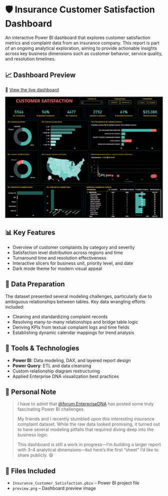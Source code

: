 # 🛡️ Insurance Customer Satisfaction Dashboard

An interactive Power BI dashboard that explores customer satisfaction metrics and complaint data from an insurance company. This report is part of an ongoing analytical exploration, aiming to provide actionable insights across key business dimensions such as customer behavior, service quality, and resolution timelines.

## 📈 Dashboard Preview

🔗 [View the live dashboard](https://app.powerbi.com/view?r=eyJrIjoiOGQ3ZGNhMTAtYWJkOS00YTE4LTkzYjktNTQ5MTkwMGVlZTMwIiwidCI6IjM3MGZiM2I4LTMzMDYtNDg5MC05MDYzLWNjMDhiZTc4ODI1NyIsImMiOjEwfQ%3D%3D)

[![Report Preview](preview.png)](https://app.powerbi.com/view?r=eyJrIjoiOGQ3ZGNhMTAtYWJkOS00YTE4LTkzYjktNTQ5MTkwMGVlZTMwIiwidCI6IjM3MGZiM2I4LTMzMDYtNDg5MC05MDYzLWNjMDhiZTc4ODI1NyIsImMiOjEwfQ%3D%3D)

## 📊 Key Features

- Overview of customer complaints by category and severity
- Satisfaction level distribution across regions and time
- Turnaround time and resolution effectiveness
- Interactive slicers for business unit, priority level, and date
- Dark mode theme for modern visual appeal

## 🧹 Data Preparation

The dataset presented several modeling challenges, particularly due to ambiguous relationships between tables. Key data wrangling efforts included:

- Cleaning and standardizing complaint records
- Resolving many-to-many relationships and bridge table logic
- Deriving KPIs from textual complaint logs and time fields
- Establishing dynamic calendar mappings for trend analysis

## 📁 Tools & Technologies

- **Power BI**: Data modeling, DAX, and layered report design
- **Power Query**: ETL and data cleansing
- Custom relationship diagram restructuring
- Applied Enterprise DNA visualization best practices

## 🧠 Personal Note

> I have to admit that [@forum.EnterpriseDNA](https://forum.enterprisedna.co) has posted some truly fascinating Power BI challenges.  
>  
> My friends and I recently stumbled upon this interesting insurance complaint dataset. While the raw data looked promising, it turned out to have several modeling pitfalls that required diving deep into the business logic.  
>  
> This dashboard is still a work in progress—I’m building a larger report with 3–4 analytical dimensions—but here’s the first “sheet” I’d like to share publicly. 😄  

## 📂 Files Included

- `Insurance_Customer_Satisfaction.pbix` – Power BI project file
- `preview.png` – Dashboard preview image